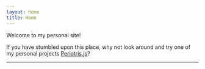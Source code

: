 ```yaml
---
layout: home
title: Home
---
```


Welcome to my personal site!

If you have stumbled upon this place, why not look around and try one of my personal projects [Periotris.js](/periotrisjs)?

------
